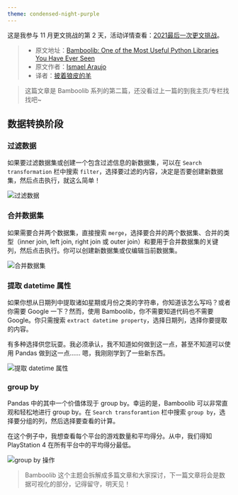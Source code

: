 ```yaml
---
theme: condensed-night-purple
---
```

这是我参与 11 月更文挑战的第 2 天，活动详情查看：[2021最后一次更文挑战](https://juejin.cn/post/7023643374569816095/ "https://juejin.cn/post/7023643374569816095/")。

> - 原文地址：[Bamboolib: One of the Most Useful Python Libraries You Have Ever Seen](https://towardsdatascience.com/bamboolib-one-of-the-most-useful-python-libraries-you-have-ever-seen-6ce331685bb7)
> - 原文作者：[Ismael Araujo](https://ismaelaraujo.medium.com)
> - 译者：[披着狼皮的羊](https://juejin.cn/user/167543676602120)

> 这篇文章是 Bamboolib 系列的第二篇，还没看过上一篇的到我主页/专栏找找吧~

## 数据转换阶段
### 过滤数据
如果要过滤数据集或创建一个包含过滤信息的新数据集，可以在 `Search transformation` 栏中搜索 `filter`，选择要过滤的内容，决定是否要创建新数据集，然后点击执行，就这么简单！

![过滤数据](https://miro.medium.com/max/700/1*cHE0Ll6qPRggedh0wERgHg.gif)

### 合并数据集
如果需要合并两个数据集，直接搜索 `merge`，选择要合并的两个数据集、合并的类型（inner join, left join, right join 或 outer join）和要用于合并数据集的关键列，然后点击执行。你可以创建新数据集或仅编辑当前数据集。

![合并数据集](https://miro.medium.com/max/700/1*s2dskzB_M78tootUspuGOw.gif)

### 提取 datetime 属性
如果你想从日期列中提取诸如星期或月份之类的字符串，你知道该怎么写吗？或者你需要 Google 一下？然而，使用 Bamboolib，你不需要知道代码也不需要 Google。你只需搜索 `extract datetime property`，选择日期列，选择你要提取的内容。

有多种选择供您玩耍。我必须承认，我不知道如何做到这一点，甚至不知道可以使用 Pandas 做到这一点…… 嗯，我刚刚学到了一些新东西。

![提取 datetime 属性](https://miro.medium.com/max/700/1*4rRDAbfSBKEjjJth78wDAQ.gif)

### group by
Pandas 中的其中一个价值体现于 group by。幸运的是，Bamboolib 可以非常直观和轻松地进行 group by。在 `Search transforamtion` 栏中搜索 `group by`，选择要分组的列，然后选择要查看的计算。

在这个例子中，我想查看每个平台的游戏数量和平均得分。从中，我们得知 PlayStation 4 在所有平台中的平均得分最低。

![group by 操作](https://miro.medium.com/max/700/1*leBNTHiRu9b9hdpw5ihaSA.gif)

> Bamboolib 这个主题会拆解成多篇文章和大家探讨，下一篇文章将会是数据可视化的部分，记得留守，明天见！
